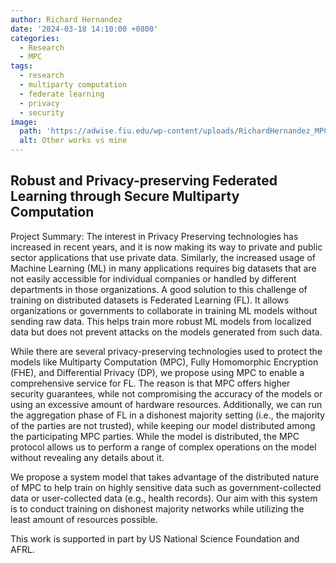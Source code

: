 ```yaml
---
author: Richard Hernandez
date: '2024-03-18 14:10:00 +0800'
categories:
  - Research
  - MPC
tags:
  - research
  - multiparty computation
  - federate learning
  - privacy
  - security
image:
  path: 'https://adwise.fiu.edu/wp-content/uploads/RichardHernandez_MPC_FL.png'
  alt: Other works vs mine
---
```

## Robust and Privacy-preserving Federated Learning through Secure Multiparty Computation

Project Summary: The interest in Privacy Preserving technologies has increased in recent years, and it is now making its way to private and public sector applications that use private data. Similarly, the increased usage of Machine Learning (ML) in many applications requires big datasets that are not easily accessible for individual companies or handled by different departments in those organizations. A good solution to this challenge of training on distributed datasets is Federated Learning (FL). It allows organizations or governments to collaborate in training ML models without sending raw data. This helps train more robust ML models from localized data but does not prevent attacks on the models generated from such data. 

While there are several privacy-preserving technologies used to protect the models like Multiparty Computation (MPC), Fully Homomorphic Encryption (FHE), and Differential Privacy (DP), we propose using MPC to enable a comprehensive service for FL. The reason is that MPC offers higher security guarantees, while not compromising the accuracy of the models or using an excessive amount of hardware resources. Additionally, we can run the aggregation phase of FL in a dishonest majority setting (i.e., the majority of the parties are not trusted), while keeping our model distributed among the participating MPC parties. While the model is distributed, the MPC protocol allows us to perform a range of complex operations on the model without revealing any details about it. 

We propose a system model that takes advantage of the distributed nature of MPC to help train on highly sensitive data such as government-collected data or user-collected data (e.g., health records). Our aim with this system is to conduct training on dishonest majority networks while utilizing the least amount of resources possible. 

This work is supported in part by US National Science Foundation and AFRL.
